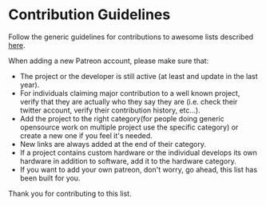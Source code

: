 # Contribution Guidelines

Follow the generic guidelines for contributions to awesome lists described [here](https://github.com/sindresorhus/awesome/blob/master/contributing.md).

When adding a new Patreon account, please make sure that:

* The project or the developer is still active (at least and update in the last year).
* For individuals claiming major contribution to a well known project, verify that they are actually who they say they are (i.e. check their twitter account, verify their contribution history, etc...).
* Add the project to the right category(for people doing generic opensource work on multiple project use the specific category) or create a new one if you feel it's needed. 
* New links are always added at the end of their category.
* If a project contains custom hardware or the individual develops its own hardware in addition to software, add it to the hardware category.
* If you want to add your own patreon, don't worry, go ahead, this list has been built for you.

Thank you for contributing to this list.
